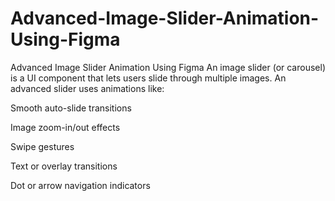 # Advanced-Image-Slider-Animation-Using-Figma
Advanced Image Slider Animation Using Figma 
An image slider (or carousel) is a UI component that lets users slide through multiple images. An advanced slider uses animations like:

Smooth auto-slide transitions

Image zoom-in/out effects

Swipe gestures

Text or overlay transitions

Dot or arrow navigation indicators

